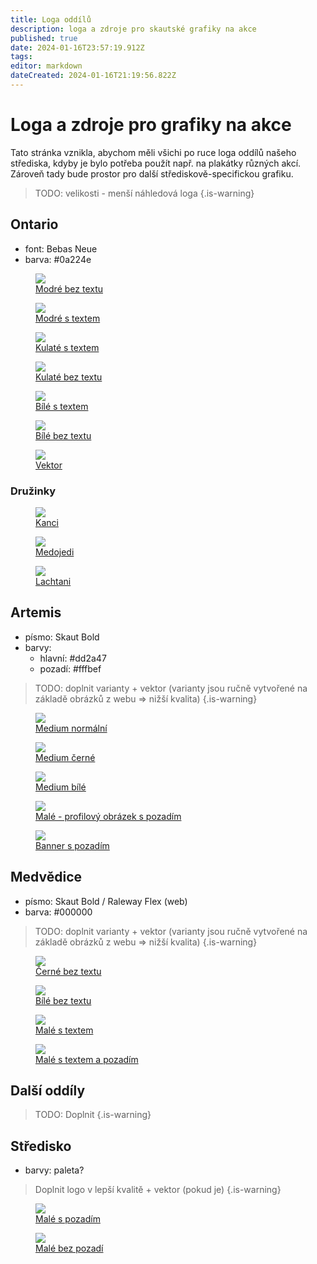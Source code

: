 ```yaml
---
title: Loga oddílů
description: loga a zdroje pro skautské grafiky na akce
published: true
date: 2024-01-16T23:57:19.912Z
tags: 
editor: markdown
dateCreated: 2024-01-16T21:19:56.822Z
---
```


# Loga a zdroje pro grafiky na akce
Tato stránka vznikla, abychom měli všichi po ruce loga oddílů našeho střediska, kdyby je bylo potřeba použít např. na plakátky různých akcí. Zároveň tady bude prostor pro další střediskově-specifickou grafiku.

> TODO: velikosti - menší náhledová loga
{.is-warning}


## Ontario
- font: Bebas Neue
- barva: <span class="color" style="background-color: #0a224e"></span> #0a224e
<div class="flex">
<figure>
  <img src="/loga/ontario/blue_notext.png">
  <figcaption>
    <a href="/loga/ontario/blue_notext.png">
      Modré bez textu
    </a>
  </figcaption>
</figure>
<figure>
  <img src="/loga/ontario/blue_text.png">
  <figcaption>
    <a href="/loga/ontario/blue_text.png">
      Modré s textem
    </a>
  </figcaption>
</figure>
<figure>
  <img src="/loga/ontario/round_text.png">
  <figcaption>
    <a href="/loga/ontario/round_text.png">
      Kulaté s textem
    </a>
  </figcaption>
</figure>
<figure>
  <img src="/loga/ontario/round_notext.png">
  <figcaption>
    <a href="/loga/ontario/round_notext.png">
      Kulaté bez textu
    </a>
  </figcaption>
</figure>
<figure>
  <img src="/loga/ontario/white_text.png" class="bg-dark">
  <figcaption>
    <a href="/loga/ontario/white_text.png">
      Bílé s textem
    </a>
  </figcaption>
</figure>
<figure>
  <img src="/loga/ontario/white_notext.png"  class="bg-dark">
  <figcaption>
    <a href="/loga/ontario/blue_notext.png">
      Bílé bez textu
    </a>
  </figcaption>
</figure>
<figure>
  <img src="/loga/ontario/blue_notext.png">
  <figcaption>
    <a href="/loga/ontario/blue_notext.svg">
      Vektor
    </a>
  </figcaption>
</figure>
</div>

### Družinky
<div class="flex">
<figure>
  <img src="/loga/ontario/druziny/kanci.png">
  <figcaption>
    <a href="/loga/ontario/druziny/kanci.png">
      Kanci
    </a>
  </figcaption>
</figure>
<figure>
  <img src="/loga/ontario/druziny/medojedi.png">
  <figcaption>
    <a href="/loga/ontario/druziny/medojedi.png">
      Medojedi
    </a>
  </figcaption>
</figure>
<figure>
  <img src="/loga/ontario/druziny/lachtani.png">
  <figcaption>
    <a href="/loga/ontario/druziny/lachtani.png">
      Lachtani
    </a>
  </figcaption>
</figure>
</div>

## Artemis
- písmo: Skaut Bold
- barvy: 
  - hlavní: <span class="color" style="background-color: #dd2a47"></span> #dd2a47
  - pozadí: <span class="color" style="background-color: #fffbef"></span> #fffbef

> TODO: doplnit varianty + vektor (varianty jsou ručně vytvořené na základě obrázků z webu => nižší kvalita)
{.is-warning}


<div class="flex">
<figure>
  <img src="/loga/artemis/medium_normal.png">
  <figcaption>
    <a href="/loga/artemis/medium_normal.png">
      Medium normální
    </a>
  </figcaption>
</figure>
<figure>
  <img src="/loga/artemis/medium_black.png">
  <figcaption>
    <a href="/loga/artemis/medium_black.png">
      Medium černé
    </a>
  </figcaption>
</figure>
<figure>
  <img src="/loga/artemis/medium_white.png" class="bg-dark">
  <figcaption>
    <a href="/loga/artemis/medium_white.png">
      Medium bílé
    </a>
  </figcaption>
</figure>
<figure>
  <img src="/loga/artemis/small_profile.jpg">
  <figcaption>
    <a href="/loga/artemis/small_profile.jpg">
      Malé - profilový obrázek s pozadím
    </a>
  </figcaption>
</figure>
<figure>
  <img src="/loga/artemis/banner_white.jpg">
  <figcaption>
    <a href="/loga/artemis/banner_white.jpg">
      Banner s pozadím
    </a>
  </figcaption>
</figure>
</div>

## Medvědice
- písmo: Skaut Bold / Raleway Flex (web)
- barva: <span class="color" style="background-color: #000000"></span> #000000

> TODO: doplnit varianty + vektor (varianty jsou ručně vytvořené na základě obrázků z webu => nižší kvalita)
{.is-warning}

<div class="flex">
<figure>
  <img src="/loga/medvedice/large_black_notext.png">
  <figcaption>
    <a href="/loga/medvedice/large_black_notext.png">
      Černé bez textu
    </a>
  </figcaption>
</figure>
<figure>
  <img src="/loga/medvedice/large_white_notext.png" class="bg-dark">
  <figcaption>
    <a href="/loga/medvedice/large_white_notext.png">
      Bílé bez textu
    </a>
  </figcaption>
</figure>
<figure>
  <img src="/loga/medvedice/small_text.png">
  <figcaption>
    <a href="/loga/medvedice/small_text.png">
      Malé s textem
    </a>
  </figcaption>
</figure>
<figure>
  <img src="/loga/medvedice/small_text_whitebg.jpg">
  <figcaption>
    <a href="/loga/medvedice/small_text_whitebg.jpg">
      Malé s textem a pozadím
    </a>
  </figcaption>
</figure>
</div>

## Další oddíly
> TODO: Doplnit
{.is-warning}

## Středisko
- barvy: paleta?

> Doplnit logo v lepší kvalitě + vektor (pokud je)
{.is-warning}

<div class="flex">
<figure>
  <img src="/loga/stredisko/small.jpg">
  <figcaption>
    <a href="/loga/stredisko/small.jpg">
      Malé s pozadím
    </a>
  </figcaption>
</figure>
<figure>
  <img src="/loga/stredisko/small_transparent.png">
  <figcaption>
    <a href="/loga/stredisko/small_transparent.png">
      Malé bez pozadí
    </a>
  </figcaption>
</figure>
</div>